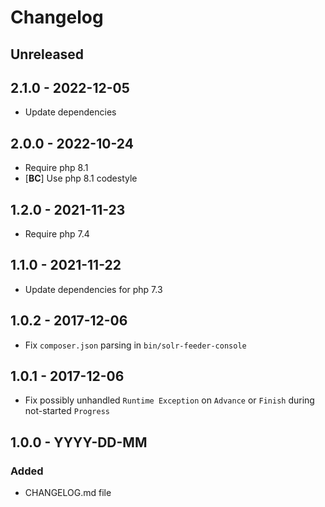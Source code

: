 # Changelog

<!-- There is always Unreleased section on the top. Subsections (Added, Changed, Fixed, Removed) should be added as needed. -->
## Unreleased

## 2.1.0 - 2022-12-05
- Update dependencies

## 2.0.0 - 2022-10-24
- Require php 8.1
- [**BC**] Use php 8.1 codestyle

## 1.2.0 - 2021-11-23
- Require php 7.4

## 1.1.0 - 2021-11-22
- Update dependencies for php 7.3

## 1.0.2 - 2017-12-06
- Fix `composer.json` parsing in `bin/solr-feeder-console`

## 1.0.1 - 2017-12-06
- Fix possibly unhandled `Runtime Exception` on `Advance` or `Finish` during not-started `Progress`

## 1.0.0 - YYYY-DD-MM
### Added
- CHANGELOG.md file
